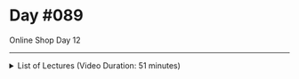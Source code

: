 # Day #089
Online Shop Day  12

---

<details>
    <summary>List of Lectures (Video Duration: 51 minutes)</summary>
    <ul>
        <li>Adding A Cart Model</li>
        <li>Working On The Shopping Cart Logic</li>
        <li>Adding Cart Items Via Ajax Requests</li>
    </ul>
</details>